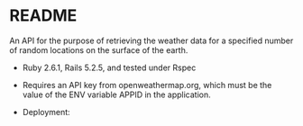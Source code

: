 # README

An API for the purpose of retrieving the weather data for a specified number of random locations on the surface of the 
earth.

* Ruby 2.6.1, Rails 5.2.5, and tested under Rspec

* Requires an API key from openweathermap.org, which must be the value of the ENV variable APPID in the application.

* Deployment: 

